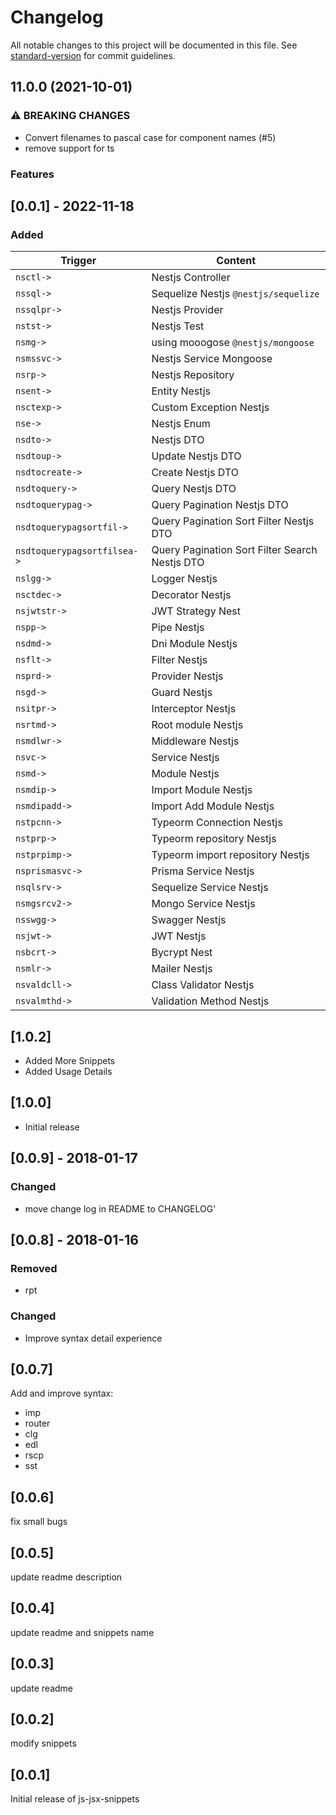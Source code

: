 # Changelog

All notable changes to this project will be documented in this file. See [standard-version](https://github.com/conventional-changelog/standard-version) for commit guidelines.

## 11.0.0 (2021-10-01)

### ⚠ BREAKING CHANGES

* Convert filenames to pascal case for component names (#5)
* remove support for ts

### Features

## [0.0.1] - 2022-11-18

### Added

| Trigger | Content |
| ------- | ----------- |
| `nsctl->` | Nestjs Controller |
| `nssql->` | Sequelize Nestjs `@nestjs/sequelize` |
| `nssqlpr->` | Nestjs Provider |
| `nstst->` | Nestjs Test |
| `nsmg->` | using mooogose `@nestjs/mongoose` |
| `nsmssvc->` | Nestjs Service Mongoose |
| `nsrp->` | Nestjs Repository |
| `nsent->` | Entity Nestjs |
| `nsctexp->` | Custom Exception Nestjs |
| `nse->` | Nestjs Enum |
| `nsdto->` | Nestjs DTO |
| `nsdtoup->` | Update Nestjs DTO |
| `nsdtocreate->` | Create Nestjs DTO |
| `nsdtoquery->` | Query Nestjs DTO |
| `nsdtoquerypag->` | Query Pagination Nestjs DTO |
| `nsdtoquerypagsortfil->` | Query Pagination Sort Filter Nestjs DTO |
| `nsdtoquerypagsortfilsea->` | Query Pagination Sort Filter Search Nestjs DTO |
| `nslgg->` | Logger Nestjs |
| `nsctdec->` | Decorator Nestjs |
| `nsjwtstr->` | JWT Strategy Nest |
| `nspp->` | Pipe Nestjs |
| `nsdmd->` | Dni Module Nestjs |
| `nsflt->` | Filter Nestjs |
| `nsprd->` | Provider Nestjs |
| `nsgd->` | Guard Nestjs |
| `nsitpr->` | Interceptor Nestjs |
| `nsrtmd->` | Root module Nestjs |
| `nsmdlwr->` | Middleware Nestjs |
| `nsvc->` | Service Nestjs |
| `nsmd->` | Module Nestjs |
| `nsmdip->` | Import Module Nestjs |
| `nsmdipadd->` | Import Add Module Nestjs |
| `nstpcnn->` | Typeorm Connection Nestjs |
| `nstprp->` | Typeorm repository Nestjs |
| `nstprpimp->` | Typeorm import repository Nestjs |
| `nsprismasvc->` | Prisma Service Nestjs |
| `nsqlsrv->` | Sequelize Service Nestjs |
| `nsmgsrcv2->` | Mongo Service Nestjs |
| `nsswgg->` | Swagger Nestjs |
| `nsjwt->` | JWT Nestjs |
| `nsbcrt->` | Bycrypt Nest |
| `nsmlr->` | Mailer Nestjs |
| `nsvaldcll->` | Class Validator Nestjs |
| `nsvalmthd->` | Validation Method Nestjs |

## [1.0.2]

- Added More Snippets
- Added Usage Details

## [1.0.0]

- Initial release

## [0.0.9] - 2018-01-17

### Changed

- move change log in README to CHANGELOG'

## [0.0.8] - 2018-01-16

### Removed

- rpt

### Changed

- Improve syntax detail experience

## [0.0.7]

Add and improve syntax:

- imp
- router
- clg
- edl
- rscp
- sst

## [0.0.6]

fix small bugs

## [0.0.5]

update readme description

## [0.0.4]

update readme and snippets name

## [0.0.3]

update readme

## [0.0.2]

modify snippets

## [0.0.1]

Initial release of js-jsx-snippets